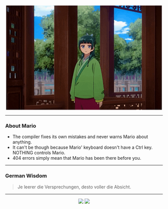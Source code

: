 <p align="center">
  <img src="assets/maomao.gif" />
</p>

---

### About Mario
- The compiler fixes its own mistakes and never warns Mario about anything.
- It can't be though because Mario' keyboard doesn't have a Ctrl key.  NOTHING controls Mario.
- 404 errors simply mean that Mario has been there before you.

---

### German Wisdom
> Je leerer die Versprechungen, desto voller die Absicht.

---

<p align="center">
  <a>
    <img height="180em" src="https://github-readme-stats-eight-theta.vercel.app/api?username=Torfkopp&show_icons=true&theme=dark&include_all_commits=true&count_private=true"/>
  </a>
  <a href="https://github.com/Torfkopp?tab=repositories">
    <img height="180em" src="https://github-readme-stats-eight-theta.vercel.app/api/top-langs/?username=torfkopp&layout=compact&theme=dark&langs_count=8&hide=java"/>
  </a>
</p>
